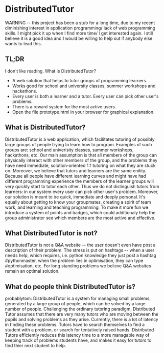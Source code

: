 # DistributedTutor #

WARNING -- this project has been a stub for a long time, due to my recent diminishing interest in application programming/ lack of web programming skills. I might pick it up when I find more time/ I get interested again. I still believe it is a good idea and I would be willing to help out if anybody else wants to lead this.

## TL;DR ##
I don't like reading. What is DistributedTutor?
- A web solution that helps to tutor groups of programming learners.
- Works good for school and university classes, summer workshops and hackathons.
- Every user is both a learner and a tutor. Every user can pick other user's problems.
- There is a reward system for the most active users.
- Open the file prototype.html in your browser for graphical explanation.


## What is DistributedTutor? ##
DistributedTutor is a web application, which facilitates tutoring of possibly large groups of people trying to learn how to program. Examples of such groups are: school and univerisity classes, summer workshops, hackathons, etc. Our main assumption is that all members of the group can physically interact with other members of the group, and the problems they have need immediate, solution-oriented 1:1 tutoring on what they are stuck on. Moreover, we believe that tutors and learners are the same enitity. Because all people have different learning curves and might have had different programming experience the members of the learner groups will very quickly start to tutor each other. Thus we do not distinguish tutors from learners: in our system every user can pick other user's problem. Moreover, our solution is meant to be quick, immediate and deeply personal. It's equally about getting to know your groupmates, creating a spirit of team work, and learning and teaching programming. To make it more fun we introduce a system of points and badges, which could additionaly help the group administrator see which members are the most active and effective.

## What DistributedTutor is not? ##
DistributedTutor is not a Q&A website -- the user doesn't even have post a description of their problem. The stress is put on hashtags -- when a user needs help, which requires, i.e. python knowledge they just post a hashtag #pythonmaster, when the problem lies in optimisation, they can type #optimisation, etc. For long standing problems we believe Q&A websites remain an optimal solution.

## What do people think DistributedTutor is? ##
probablytom: DistributedTutor is a system for managing small problems, generated by a large group of people, which can be solved by a large number of people. Challenging the ordinary tutoring paradigm, Distributed Tutor assumes that there are very many tutors who are moving between the pupils and solving problems as they arise. 
Currently, there is a lot of latency in finding these problems. Tutors have to search themselves to find a student with a problem, or search for tentatively raised hands. Distributed Tutors efficiently reduces this latency time to a more managable way of keeping track of problems students have, and makes it easy for tutors to find thier next student to help.
